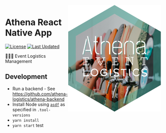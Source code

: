 <img align="right" src="./assets/logo.png" width="300px">

# Athena React Native App

[![License](https://img.shields.io/github/license/athena-logistics/athena-rn.svg)](https://github.com/athena-logistics/athena-rn/blob/master/LICENSE)
[![Last Updated](https://img.shields.io/github/last-commit/athena-logistics/athena-rn.svg)](https://github.com/athena-logistics/athena-rn/commits/master)

:beer::tropical_drink::wine_glass: Event Logistics Management

## Development

- Run a backend - See https://github.com/athena-logistics/athena-backend
- Install Node using [`asdf`](https://asdf-vm.com/) as specified in `.tool-versions`
- `yarn install`
- `yarn start`
test
